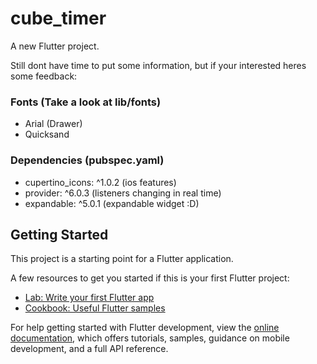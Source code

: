 # cube_timer

A new Flutter project.

Still dont have time to put some information, but if your interested heres some feedback:

### Fonts (Take a look at lib/fonts)
- Arial (Drawer)
- Quicksand  

### Dependencies (pubspec.yaml)
- cupertino_icons: ^1.0.2 (ios features)
- provider: ^6.0.3 (listeners changing in real time)
- expandable: ^5.0.1 (expandable widget :D)


## Getting Started

This project is a starting point for a Flutter application.

A few resources to get you started if this is your first Flutter project:

- [Lab: Write your first Flutter app](https://docs.flutter.dev/get-started/codelab)
- [Cookbook: Useful Flutter samples](https://docs.flutter.dev/cookbook)

For help getting started with Flutter development, view the
[online documentation](https://docs.flutter.dev/), which offers tutorials,
samples, guidance on mobile development, and a full API reference.
